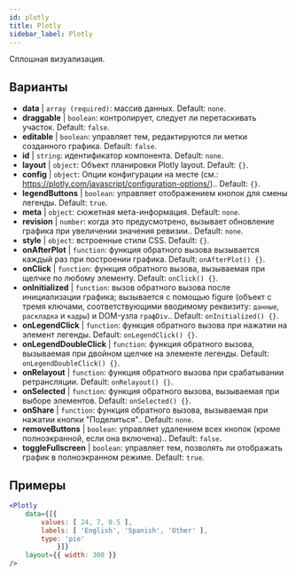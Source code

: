 ```yaml
---
id: plotly 
title: Plotly
sidebar_label: Plotly
---
```


Сплошная визуализация.

## Варианты

* __data__ | `array (required)`: массив данных. Default: `none`.
* __draggable__ | `boolean`: контролирует, следует ли перетаскивать участок. Default: `false`.
* __editable__ | `boolean`: управляет тем, редактируются ли метки созданного графика. Default: `false`.
* __id__ | `string`: идентификатор компонента. Default: `none`.
* __layout__ | `object`: Объект планировки Plotly layout. Default: `{}`.
* __config__ | `object`: Опции конфигурации на месте (см.: https://plotly.com/javascript/configuration-options/).. Default: `{}`.
* __legendButtons__ | `boolean`: управляет отображением кнопок для смены легенды. Default: `true`.
* __meta__ | `object`: сюжетная мета-информация. Default: `none`.
* __revision__ | `number`: когда это предусмотрено, вызывает обновление графика при увеличении значения ревизии.. Default: `none`.
* __style__ | `object`: встроенные стили CSS. Default: `{}`.
* __onAfterPlot__ | `function`: функция обратного вызова вызывается каждый раз при построении графика. Default: `onAfterPlot() {}`.
* __onClick__ | `function`: функция обратного вызова, вызываемая при щелчке по любому элементу. Default: `onClick() {}`.
* __onInitialized__ | `function`: вызов обратного вызова после инициализации графика; вызывается с помощью figure (объект с тремя ключами, соответствующими вводимому реквизиту: `данные`, `раскладка` и `кадры`) и DOM-узла `графDiv`.. Default: `onInitialized() {}`.
* __onLegendClick__ | `function`: функция обратного вызова при нажатии на элемент легенды. Default: `onLegendClick() {}`.
* __onLegendDoubleClick__ | `function`: функция обратного вызова, вызываемая при двойном щелчке на элементе легенды. Default: `onLegendDoubleClick() {}`.
* __onRelayout__ | `function`: функция обратного вызова при срабатывании ретрансляции. Default: `onRelayout() {}`.
* __onSelected__ | `function`: функция обратного вызова, вызываемая при выборе элементов. Default: `onSelected() {}`.
* __onShare__ | `function`: функция обратного вызова, вызываемая при нажатии кнопки "Поделиться".. Default: `none`.
* __removeButtons__ | `boolean`: управляет удалением всех кнопок (кроме полноэкранной, если она включена).. Default: `false`.
* __toggleFullscreen__ | `boolean`: управляет тем, позволять ли отображать график в полноэкранном режиме. Default: `true`.


## Примеры

```jsx live
<Plotly
    data={[{
        values: [ 24, 7, 0.5 ],
        labels: [ 'English', 'Spanish', 'Other' ],
        type: 'pie'
            }]}
    layout={{ width: 300 }}
/>
```

